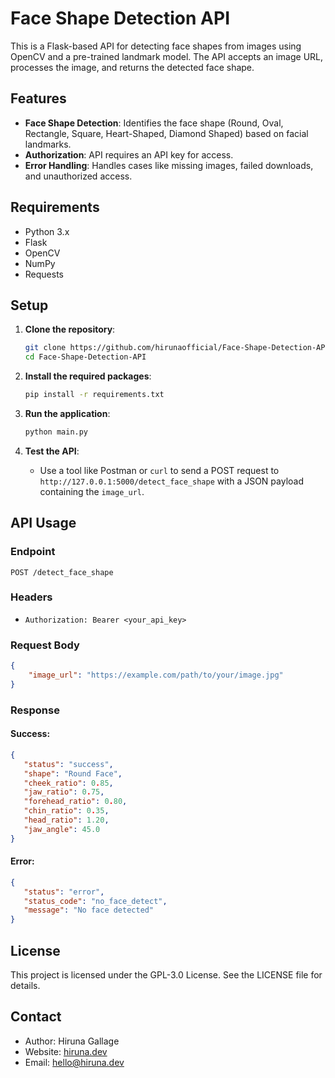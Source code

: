 # Face Shape Detection API

This is a Flask-based API for detecting face shapes from images using OpenCV and a pre-trained landmark model. The API accepts an image URL, processes the image, and returns the detected face shape.

## Features

- **Face Shape Detection**: Identifies the face shape (Round, Oval, Rectangle, Square, Heart-Shaped, Diamond Shaped) based on facial landmarks.
- **Authorization**: API requires an API key for access.
- **Error Handling**: Handles cases like missing images, failed downloads, and unauthorized access.

## Requirements

- Python 3.x
- Flask
- OpenCV
- NumPy
- Requests

## Setup

1. **Clone the repository**:
    ```bash
    git clone https://github.com/hirunaofficial/Face-Shape-Detection-API.git
    cd Face-Shape-Detection-API
    ```

2. **Install the required packages**:
    ```bash
    pip install -r requirements.txt
    ```
   
3. **Run the application**:
    ```bash
    python main.py
    ```

5. **Test the API**:
    - Use a tool like Postman or `curl` to send a POST request to `http://127.0.0.1:5000/detect_face_shape` with a JSON payload containing the `image_url`.

## API Usage

### Endpoint

`POST /detect_face_shape`

### Headers

- `Authorization: Bearer <your_api_key>`

### Request Body

```json
{
    "image_url": "https://example.com/path/to/your/image.jpg"
}
```

### Response

#### Success:

```json
{
   "status": "success",
   "shape": "Round Face",
   "cheek_ratio": 0.85,
   "jaw_ratio": 0.75,
   "forehead_ratio": 0.80,
   "chin_ratio": 0.35,
   "head_ratio": 1.20,
   "jaw_angle": 45.0
}

```

#### Error:

```json
{
   "status": "error",
   "status_code": "no_face_detect",
   "message": "No face detected"
}

```

## License

This project is licensed under the GPL-3.0 License. See the LICENSE file for details.


## Contact

- Author: Hiruna Gallage
- Website: [hiruna.dev](https://hiruna.dev)
- Email: [hello@hiruna.dev](mailto:hello@hiruna.dev)